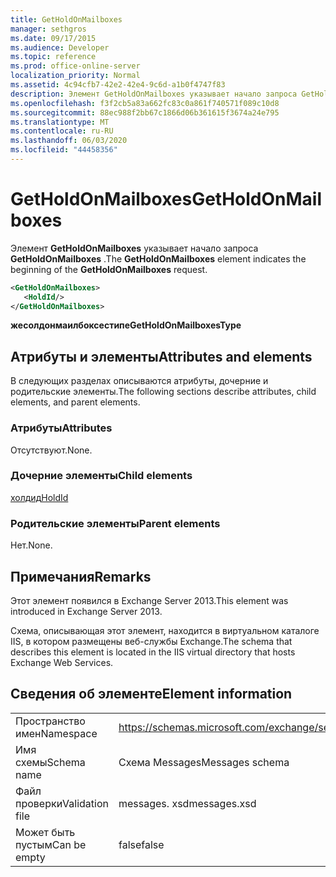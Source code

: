 ```yaml
---
title: GetHoldOnMailboxes
manager: sethgros
ms.date: 09/17/2015
ms.audience: Developer
ms.topic: reference
ms.prod: office-online-server
localization_priority: Normal
ms.assetid: 4c94cfb7-42e2-42e4-9c6d-a1b0f4747f83
description: Элемент GetHoldOnMailboxes указывает начало запроса GetHoldOnMailboxes.
ms.openlocfilehash: f3f2cb5a83a662fc83c0a861f740571f089c10d8
ms.sourcegitcommit: 88ec988f2bb67c1866d06b361615f3674a24e795
ms.translationtype: MT
ms.contentlocale: ru-RU
ms.lasthandoff: 06/03/2020
ms.locfileid: "44458356"
---
```

# <a name="getholdonmailboxes"></a><span data-ttu-id="0af74-103">GetHoldOnMailboxes</span><span class="sxs-lookup"><span data-stu-id="0af74-103">GetHoldOnMailboxes</span></span>

<span data-ttu-id="0af74-104">Элемент **GetHoldOnMailboxes** указывает начало запроса **GetHoldOnMailboxes** .</span><span class="sxs-lookup"><span data-stu-id="0af74-104">The **GetHoldOnMailboxes** element indicates the beginning of the **GetHoldOnMailboxes** request.</span></span> 
  
```XML
<GetHoldOnMailboxes>
   <HoldId/>
</GetHoldOnMailboxes>
```

 <span data-ttu-id="0af74-105">**жесолдонмаилбоксестипе**</span><span class="sxs-lookup"><span data-stu-id="0af74-105">**GetHoldOnMailboxesType**</span></span>
## <a name="attributes-and-elements"></a><span data-ttu-id="0af74-106">Атрибуты и элементы</span><span class="sxs-lookup"><span data-stu-id="0af74-106">Attributes and elements</span></span>

<span data-ttu-id="0af74-107">В следующих разделах описываются атрибуты, дочерние и родительские элементы.</span><span class="sxs-lookup"><span data-stu-id="0af74-107">The following sections describe attributes, child elements, and parent elements.</span></span>
  
### <a name="attributes"></a><span data-ttu-id="0af74-108">Атрибуты</span><span class="sxs-lookup"><span data-stu-id="0af74-108">Attributes</span></span>

<span data-ttu-id="0af74-109">Отсутствуют.</span><span class="sxs-lookup"><span data-stu-id="0af74-109">None.</span></span>
  
### <a name="child-elements"></a><span data-ttu-id="0af74-110">Дочерние элементы</span><span class="sxs-lookup"><span data-stu-id="0af74-110">Child elements</span></span>

[<span data-ttu-id="0af74-111">холдид</span><span class="sxs-lookup"><span data-stu-id="0af74-111">HoldId</span></span>](holdid.md)
  
### <a name="parent-elements"></a><span data-ttu-id="0af74-112">Родительские элементы</span><span class="sxs-lookup"><span data-stu-id="0af74-112">Parent elements</span></span>

<span data-ttu-id="0af74-113">Нет.</span><span class="sxs-lookup"><span data-stu-id="0af74-113">None.</span></span>
  
## <a name="remarks"></a><span data-ttu-id="0af74-114">Примечания</span><span class="sxs-lookup"><span data-stu-id="0af74-114">Remarks</span></span>

<span data-ttu-id="0af74-115">Этот элемент появился в Exchange Server 2013.</span><span class="sxs-lookup"><span data-stu-id="0af74-115">This element was introduced in Exchange Server 2013.</span></span>
  
<span data-ttu-id="0af74-116">Схема, описывающая этот элемент, находится в виртуальном каталоге IIS, в котором размещены веб-службы Exchange.</span><span class="sxs-lookup"><span data-stu-id="0af74-116">The schema that describes this element is located in the IIS virtual directory that hosts Exchange Web Services.</span></span>
  
## <a name="element-information"></a><span data-ttu-id="0af74-117">Сведения об элементе</span><span class="sxs-lookup"><span data-stu-id="0af74-117">Element information</span></span>

|||
|:-----|:-----|
|<span data-ttu-id="0af74-118">Пространство имен</span><span class="sxs-lookup"><span data-stu-id="0af74-118">Namespace</span></span>  <br/> |https://schemas.microsoft.com/exchange/services/2006/messages  <br/> |
|<span data-ttu-id="0af74-119">Имя схемы</span><span class="sxs-lookup"><span data-stu-id="0af74-119">Schema name</span></span>  <br/> |<span data-ttu-id="0af74-120">Схема Messages</span><span class="sxs-lookup"><span data-stu-id="0af74-120">Messages schema</span></span>  <br/> |
|<span data-ttu-id="0af74-121">Файл проверки</span><span class="sxs-lookup"><span data-stu-id="0af74-121">Validation file</span></span>  <br/> |<span data-ttu-id="0af74-122">messages. xsd</span><span class="sxs-lookup"><span data-stu-id="0af74-122">messages.xsd</span></span>  <br/> |
|<span data-ttu-id="0af74-123">Может быть пустым</span><span class="sxs-lookup"><span data-stu-id="0af74-123">Can be empty</span></span>  <br/> |<span data-ttu-id="0af74-124">false</span><span class="sxs-lookup"><span data-stu-id="0af74-124">false</span></span>  <br/> |
   

